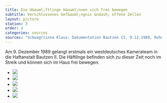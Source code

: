 ```yaml
---
title: Die H&auml;ftlinge k&ouml;nnen sich frei bewegen
subtitle: Verschlossenes Gef&auml;ngnis &ndash; offene Zellen
layout: picture
station: 3
order: 4
categories: sources
sources: "Schwagrzinna Klaus: Dokumentation Bautzen II, 9.12.1989, Rohmaterial, Archiv Gedenkst&auml;tte Bautzen."
---
```

Am 9. Dezember 1989 gelangt erstmals ein westdeutsches Kamerateam in die Haftanstalt Bautzen II. Die H&auml;ftlinge befinden sich zu dieser Zeit noch im Streik und k&ouml;nnen sich im Haus frei bewegen.

<ul class="carousel">
	<li><a href="3_D_Haeftlingsstreik_Quelle_GerdBretagVorPlakaten_9-12-1989_Schwagrzinna.jpg" data-lightbox="gallery-1"><img src="{{ site.gallerypath }}/3_D_Haeftlingsstreik_Quelle_GerdBretagVorPlakaten_9-12-1989_Schwagrzinna.jpg"></a></li>
	<li><a href="{{ site.gallerypath }}/3_D_Haeftlingsstreik_Quelle_HaeftlingeFernsehraum_9-12-1989_Schwagrzinna.jpg" data-lightbox="gallery-1"><img src="{{ site.gallerypath }}/3_D_Haeftlingsstreik_Quelle_HaeftlingeFernsehraum_9-12-1989_Schwagrzinna.jpg"></a></li>
	<li><a href="{{ site.gallerypath }}/3_D_Haeftlingsstreik_Quelle_HaeftlingeWinken_9-12-1989_Schwagrzinna.jpg" data-lightbox="gallery-1"><img src="{{ site.gallerypath }}/3_D_Haeftlingsstreik_Quelle_HaeftlingeWinken_9-12-1989_Schwagrzinna.jpg"></a></li>
	<li><a href="{{ site.gallerypath }}/3_D_Haeftlingsstreik_Quelle_OffeneZelle_9-12-1989_Schwagrzinna.jpg" data-lightbox="gallery-1"><img src="{{ site.gallerypath }}/3_D_Haeftlingsstreik_Quelle_OffeneZelle_9-12-1989_Schwagrzinna.jpg"></a></li>
	<li><a href="{{ site.gallerypath }}/3_D_Haeftlingsstreik_Quelle_StreikendeHaeftlinge_9-12-1989_Schwagrzinna.jpg" data-lightbox="gallery-1"><img src="{{ site.gallerypath }}/3_D_Haeftlingsstreik_Quelle_StreikendeHaeftlinge_9-12-1989_Schwagrzinna.jpg"></a></li>
</ul>
